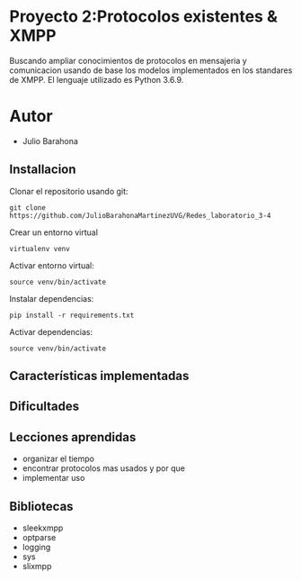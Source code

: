 # Proyecto 2:Protocolos existentes & XMPP

Buscando ampliar conocimientos de protocolos en mensajeria y comunicacion usando de base los modelos implementados en los standares de XMPP. El lenguaje utilizado es Python 3.6.9.

# Autor
* Julio Barahona

## Installacion

Clonar el repositorio usando git:
```
git clone https://github.com/JulioBarahonaMartinezUVG/Redes_laboratorio_3-4
```

Crear un entorno virtual
```
virtualenv venv
```

Activar entorno virtual:
```
source venv/bin/activate
```

Instalar dependencias: 
```
pip install -r requirements.txt
```

Activar dependencias: 
```
source venv/bin/activate
```

## Características implementadas

## Dificultades

## Lecciones aprendidas
* organizar el tiempo
* encontrar protocolos mas usados y por que
* implementar uso 

## Bibliotecas

* sleekxmpp 
* optparse
* logging
* sys   
* slixmpp



